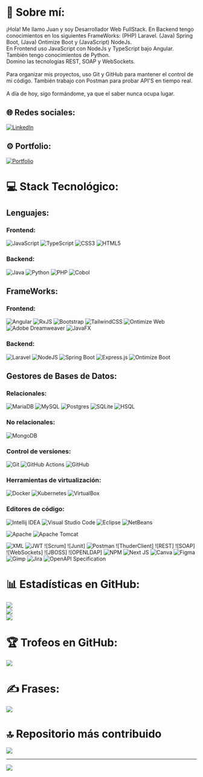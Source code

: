 # 💫 Sobre mí: 
¡Hola! Me llamo Juan y soy Desarrollador Web FullStack. En Backend tengo conocimientos en los siguientes FrameWorks: (PHP) Laravel. (Java) Spring Boot, (Java) Ontimize Boot y (JavaScript) NodeJs. <br>En Frontend uso JavaScript con NodeJs y TypeScript bajo Angular. <br>También tengo conocimientos de Python.<br>Domino las tecnologías REST, SOAP y WebSockets.<br><br>Para organizar mis proyectos, uso Git y GitHub para mantener el control de mi código. También trabajo con Postman para probar API'S en tiempo real.<br><br>A día de hoy, sigo formándome, ya que el saber nunca ocupa lugar.

## 🌐 Redes sociales:
[![LinkedIn](https://img.shields.io/badge/LinkedIn-%230077B5.svg?logo=linkedin&logoColor=white)](https://www.linkedin.com/in/juan-jesus-tenreiro-rodriguez-b18726b3) 

## ⚙ Portfolio:
 [![Portfolio](https://img.shields.io/badge/personal-portfolio-brighteen?style=flat-square&logo=web&logoColor=yellow&logoSize=15px&label=personal&labelColor=black&color=yellow)](https://portfolio-git-main-juan-js-projects-0d1ff69f.vercel.app/)

# 💻 Stack Tecnológico:

## Lenguajes:
### Frontend:
![JavaScript](https://img.shields.io/badge/javascript-%23323330.svg?style=for-the-badge&logo=javascript&logoColor=%23F7DF1E) ![TypeScript](https://img.shields.io/badge/typescript-%23007ACC.svg?style=for-the-badge&logo=typescript&logoColor=white)
![CSS3](https://img.shields.io/badge/css3-%231572B6.svg?style=for-the-badge&logo=css3&logoColor=white) ![HTML5](https://img.shields.io/badge/html5-%23E34F26.svg?style=for-the-badge&logo=html5&logoColor=white)

### Backend:
![Java](https://img.shields.io/badge/java-%23ED8B00.svg?style=for-the-badge&logo=openjdk&logoColor=white) ![Python](https://img.shields.io/badge/python-3670A0?style=for-the-badge&logo=python&logoColor=ffdd54) ![PHP](https://img.shields.io/badge/php-%23777BB4.svg?style=for-the-badge&logo=php&logoColor=white)  ![Cobol](https://img.shields.io/badge/Cobol-blue?style=for-the-badge&logo=stackedit&logoColor=white&link=https%3A%2F%2Fwww.ibm.com%2Fdocs%2Fes%2Fi%2F7.3%3Ftopic%3Dlanguages-cobol)

## FrameWorks:
### Frontend:
![Angular](https://img.shields.io/badge/angular-%23DD0031.svg?style=for-the-badge&logo=angular&logoColor=white) ![RxJS](https://img.shields.io/badge/rxjs-%23B7178C.svg?style=for-the-badge&logo=reactivex&logoColor=white) ![Bootstrap](https://img.shields.io/badge/bootstrap-%238511FA.svg?style=for-the-badge&logo=bootstrap&logoColor=white) ![TailwindCSS](https://img.shields.io/badge/tailwindcss-%2338B2AC.svg?style=for-the-badge&logo=tailwind-css&logoColor=white) ![Ontimize Web](https://img.shields.io/badge/Ontimize%20Web-black?style=for-the-badge&logoColor=white) ![Adobe Dreamweaver](https://img.shields.io/badge/Adobe%20DreamWeaver-%23450135?style=for-the-badge&logoColor=white) ![JavaFX](https://img.shields.io/badge/javafx-%23FF0000.svg?style=for-the-badge&logo=javafx&logoColor=white)

### Backend:
![Laravel](https://img.shields.io/badge/laravel-%23FF2D20.svg?style=for-the-badge&logo=laravel&logoColor=white) ![NodeJS](https://img.shields.io/badge/node.js-6DA55F?style=for-the-badge&logo=node.js&logoColor=white) ![Spring Boot](https://img.shields.io/badge/spring-%236DB33F.svg?style=for-the-badge&logo=spring&logoColor=white) ![Express.js](https://img.shields.io/badge/express.js-%23404d59.svg?style=for-the-badge&logo=express&logoColor=%2361DAFB) ![Ontimize Boot](https://img.shields.io/badge/Ontimize%20Boot-black?style=for-the-badge&logoColor=white)

## Gestores de Bases de Datos:
### Relacionales:
![MariaDB](https://img.shields.io/badge/MariaDB-003545?style=for-the-badge&logo=mariadb&logoColor=white) ![MySQL](https://img.shields.io/badge/mysql-4479A1.svg?style=for-the-badge&logo=mysql&logoColor=white) ![Postgres](https://img.shields.io/badge/postgres-%23316192.svg?style=for-the-badge&logo=postgresql&logoColor=white) ![SQLite](https://img.shields.io/badge/sqlite-%2307405e.svg?style=for-the-badge&logo=sqlite&logoColor=white) ![HSQL](https://img.shields.io/badge/HSQL-blue?style=for-the-badge&logoColor=white)

### No relacionales:
![MongoDB](https://img.shields.io/badge/MongoDB-%234ea94b.svg?style=for-the-badge&logo=mongodb&logoColor=white)

### Control de versiones:
![Git](https://img.shields.io/badge/git-%23F05033.svg?style=for-the-badge&logo=git&logoColor=white) ![GitHub Actions](https://img.shields.io/badge/github%20actions-%232671E5.svg?style=for-the-badge&logo=githubactions&logoColor=white) ![GitHub](https://img.shields.io/badge/github-%23121011.svg?style=for-the-badge&logo=github&logoColor=white)

### Herramientas de virtualización:
![Docker](https://img.shields.io/badge/docker-%230db7ed.svg?style=for-the-badge&logo=docker&logoColor=white) ![Kubernetes](https://img.shields.io/badge/kubernetes-%23326ce5.svg?style=for-the-badge&logo=kubernetes&logoColor=white) ![VirtualBox](https://img.shields.io/badge/VirtualBox-blue?style=for-the-badge&logo=VirtualBox&logoColor=white)

### Editores de código: 
![Intellij IDEA](https://img.shields.io/badge/IntelliJidea-%238F0056?style=for-the-badge&logo=IntelliJ%20IDEA&logoColor=white) ![Visual Studio Code](https://img.shields.io/badge/Visual%20Studio%20Code-%2324A8F1?style=for-the-badge&logoColor=white) ![Eclipse](https://img.shields.io/badge/Eclipse-%23F1901F?style=for-the-badge&logo=EclipseIDE&logoColor=white) ![NetBeans](https://img.shields.io/badge/Apache%20NetBeans-%23A4C73B?style=for-the-badge&logo=NetBeans&logoColor=white)

![Apache](https://img.shields.io/badge/apache-%23D42029.svg?style=for-the-badge&logo=apache&logoColor=white) ![Apache Tomcat](https://img.shields.io/badge/apache%20tomcat-%23F8DC75.svg?style=for-the-badge&logo=apache-tomcat&logoColor=black)

![XML](https://img.shields.io/badge/XML-black?style=for-the-badge&logoColor=white)
![JWT](https://img.shields.io/badge/JWT-black?style=for-the-badge&logo=JSON%20web%20tokens)
![Scrum]
![Junit]
![Postman](https://img.shields.io/badge/Postman-FF6C37?style=for-the-badge&logo=postman&logoColor=white)
![ThuderClient]
![REST]
![SOAP]
![WebSockets]
![JBOSS]
![OPENLDAP]
  ![NPM](https://img.shields.io/badge/NPM-%23CB3837.svg?style=for-the-badge&logo=npm&logoColor=white) ![Next JS](https://img.shields.io/badge/Next-black?style=for-the-badge&logo=next.js&logoColor=white)           ![Canva](https://img.shields.io/badge/Canva-%2300C4CC.svg?style=for-the-badge&logo=Canva&logoColor=white) ![Figma](https://img.shields.io/badge/figma-%23F24E1E.svg?style=for-the-badge&logo=figma&logoColor=white) ![Gimp](https://img.shields.io/badge/Gimp-657D8B?style=for-the-badge&logo=gimp&logoColor=FFFFFF)   ![Jira](https://img.shields.io/badge/jira-%230A0FFF.svg?style=for-the-badge&logo=jira&logoColor=white)   ![OpenAPI Specification](https://img.shields.io/badge/openapiinitiative-%23000000.svg?style=for-the-badge&logo=openapiinitiative&logoColor=white)

# 📊 Estadísticas en GitHub:
![](https://github-readme-stats.vercel.app/api?username=JuanDAW37&theme=dark&hide_border=false&include_all_commits=true&count_private=true)<br/>
![](https://github-readme-streak-stats.herokuapp.com/?user=JuanDAW37&theme=dark&hide_border=false)<br/>
![](https://github-readme-stats.vercel.app/api/top-langs/?username=JuanDAW37&theme=dark&hide_border=false&include_all_commits=true&count_private=true&layout=compact)

# 🏆 Trofeos en GitHub:
![](https://github-profile-trophy.vercel.app/?username=JuanDAW37&theme=radical&no-frame=true&no-bg=false&margin-w=4)

# ✍️ Frases:
![](https://quotes-github-readme.vercel.app/api?type=vetical&theme=radical)

# 🔝 Repositorio más contribuido
![](https://github-contributor-stats.vercel.app/api?username=JuanDAW37&limit=5&theme=dark&combine_all_yearly_contributions=true)

---
[![](https://visitcount.itsvg.in/api?id=JuanDAW37&icon=5&color=1)](https://visitcount.itsvg.in)


